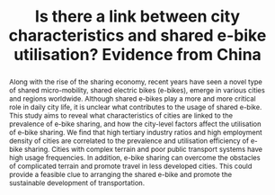 ---
title: "Is there a link between city characteristics and shared e-bike utilisation? Evidence from China"

authors:
  - name: "Qiumeng Li"
    isPI: true
  - name: "Yawen Qin"
  - name: "Weipan Xu"

journal: "Sustainable Cities and Society"
year: 2025
publishedDate: 2025-02
volume: "120"
pages: "106008"
doi: "10.1016/j.scs.2024.106008"

abstract: "Along with the rise of the sharing economy, recent years have seen a novel type of shared micro-mobility, shared electric bikes (e-bikes), emerge in various cities and regions worldwide. Although shared e-bikes play a more and more critical role in daily city life, it is unclear what contributes to the usage of shared e-bike. This study aims to reveal what characteristics of cities are linked to the prevalence of e-bike sharing, and how the city-level factors affect the utilisation of e-bike sharing. We find that high tertiary industry ratios and high employment density of cities are correlated to the prevalence and utilisation efficiency of e-bike sharing. Cities with complex terrain and poor public transport systems have high usage frequencies. In addition, e-bike sharing can overcome the obstacles of complicated terrain and promote travel in less developed cities. This could provide a feasible clue to arranging the shared e-bike and promote the sustainable development of transportation."

keywords: ["e-bike sharing", "shared micro-mobility", "city characteristics", "sustainable transportation", "Chinese cities"]

type: "journal"
---